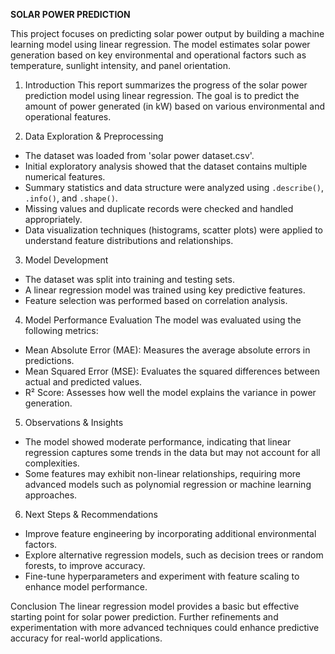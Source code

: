 **SOLAR POWER PREDICTION**

This project focuses on predicting solar power output by building a machine learning model using linear regression. The model estimates solar power generation based on key environmental and operational factors such as temperature, sunlight intensity, and panel orientation.

1. Introduction
This report summarizes the progress of the solar power prediction model using linear regression. The goal is to predict the amount of power generated (in kW) based on various environmental and operational features.

2. Data Exploration & Preprocessing
- The dataset was loaded from 'solar power dataset.csv'.
- Initial exploratory analysis showed that the dataset contains multiple numerical features.
- Summary statistics and data structure were analyzed using `.describe()`, `.info()`, and `.shape()`.
- Missing values and duplicate records were checked and handled appropriately.
- Data visualization techniques (histograms, scatter plots) were applied to understand feature distributions and relationships.

3. Model Development
- The dataset was split into training and testing sets.
- A linear regression model was trained using key predictive features.
- Feature selection was performed based on correlation analysis.

4. Model Performance Evaluation
The model was evaluated using the following metrics:
- Mean Absolute Error (MAE): Measures the average absolute errors in predictions.
- Mean Squared Error (MSE): Evaluates the squared differences between actual and predicted values.
- R² Score: Assesses how well the model explains the variance in power generation.

5. Observations & Insights
- The model showed moderate performance, indicating that linear regression captures some trends in the data but may not account for all complexities.
- Some features may exhibit non-linear relationships, requiring more advanced models such as polynomial regression or machine learning approaches.

6. Next Steps & Recommendations
- Improve feature engineering by incorporating additional environmental factors.
- Explore alternative regression models, such as decision trees or random forests, to improve accuracy.
- Fine-tune hyperparameters and experiment with feature scaling to enhance model performance.

Conclusion
The linear regression model provides a basic but effective starting point for solar power prediction. Further refinements and experimentation with more advanced techniques could enhance predictive accuracy for real-world applications.
